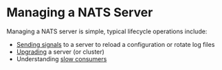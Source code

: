 # Managing a NATS Server

Managing a NATS server is simple, typical lifecycle operations include:

- [Sending signals](signals.md) to a server to reload a configuration or rotate log files
- [Upgrading](upgrading_cluster.md) a server (or cluster)
- Understanding [slow consumers](slow_consumers.md)